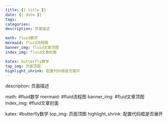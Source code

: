 ```yaml
---
title: {{ title }}
date: {{ date }}
tags:
categories:
description: 页面描述

math: fluid数学
mermaid: fluid流程图
banner_img: fluid文章顶图
index_img: fluid文章封面

katex: butterfly数学
top_img: 页面顶图
highlight_shrink: 配置代码框是否展开
---
```


description: 页面描述

math: #fluid数学
mermaid: #fluid流程图
banner_img: #fluid文章顶图
index_img: #fluid文章封面

katex: #butterfly数学
top_img: 页面顶图
highlight_shrink: 配置代码框是否展开